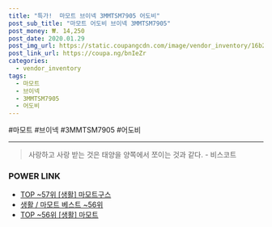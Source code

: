```yaml
--- 
title: "특가!  마모트 브이넥 3MMTSM7905 어도비" 
post_sub_title: "마모트 어도비 브이넥 3MMTSM7905" 
post_money: ₩. 14,250 
post_date: 2020.01.29 
post_img_url: https://static.coupangcdn.com/image/vendor_inventory/16b2/d746b3083603b2d8c222a75c69980a80141d3e65a0a5767c1d51c51c8537.jpg 
post_link_url: https://coupa.ng/bnIeZr 
categories: 
  - vendor_inventory 
tags: 
  - 마모트 
  - 브이넥 
  - 3MMTSM7905 
  - 어도비 
--- 
```

  #마모트 #브이넥 #3MMTSM7905 #어도비 
<hr> 

> 사랑하고 사랑 받는 것은 태양을 양쪽에서 쪼이는 것과 같다. - 비스코트 


### POWER LINK

* <a href="https://blog.naver.com/fasyy4321/221779775535" target="_blank"> TOP ~57위 [생활] 마모트구스</a>
* <a href="https://blog.naver.com/santokki14/221788349548" target="_blank">생활 / 마모트 베스트 ~56위</a>
* <a href="https://blog.naver.com/an0733/221788349530" target="_blank"> TOP ~56위 [생활] 마모트</a>
